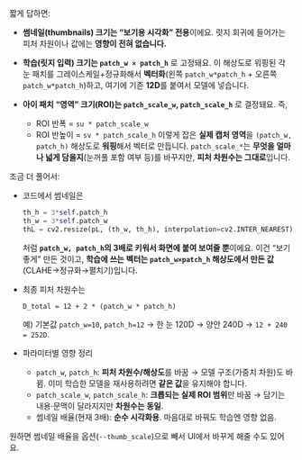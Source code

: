 짧게 답하면:

* **썸네일(thumbnails) 크기는 “보기용 시각화” 전용**이에요. 릿지 회귀에 들어가는 피처 차원이나 값에는 **영향이 전혀 없습니다.**
* **학습(릿지 입력) 크기는 `patch_w × patch_h`** 로 고정돼요. 이 해상도로 워핑된 각 눈 패치를 그레이스케일+정규화해서 **벡터화**(왼쪽 `patch_w*patch_h` + 오른쪽 `patch_w*patch_h`)하고, 여기에 기존 **12D**를 붙여서 모델에 넣습니다.
* **아이 패치 “영역” 크기(ROI)는 `patch_scale_w`, `patch_scale_h`** 로 결정돼요. 즉,

  * ROI 반폭 = `su * patch_scale_w`
  * ROI 반높이 = `sv * patch_scale_h`
    이렇게 잡은 **실제 캡처 영역**을 `(patch_w, patch_h)` 해상도로 **워핑**해서 벡터로 만듭니다.
    `patch_scale_*`는 **무엇을 얼마나 넓게 담을지**(눈꺼풀 포함 여부 등)를 바꾸지만, **피처 차원수는 그대로**입니다.

조금 더 풀어서:

* 코드에서 썸네일은

  ```python
  th_h = 3*self.patch_h
  th_w = 3*self.patch_w
  thL = cv2.resize(pL, (th_w, th_h), interpolation=cv2.INTER_NEAREST)
  ```

  처럼 **`patch_w, patch_h`의 3배로 키워서 화면에 붙여 보여줄 뿐**이에요. 이건 “보기 좋게” 만든 것이고, **학습에 쓰는 벡터는 `patch_w×patch_h` 해상도에서 만든 값**(CLAHE→정규화→펼치기)입니다.

* 최종 피처 차원수는

  ```
  D_total = 12 + 2 * (patch_w * patch_h)
  ```

  예) 기본값 `patch_w=10`, `patch_h=12` → 한 눈 120D → 양안 240D → `12 + 240 = 252D`.

* 파라미터별 영향 정리

  * `patch_w`, `patch_h`: **피처 차원수/해상도**를 바꿈 → 모델 구조(가중치 차원)도 바뀜. 이미 학습한 모델을 재사용하려면 **같은 값**을 유지해야 합니다.
  * `patch_scale_w`, `patch_scale_h`: **크롭되는 실제 ROI 범위**만 바꿈 → 담기는 내용·문맥이 달라지지만 **차원수는 동일**.
  * 썸네일 배율(현재 3배): **순수 시각화용**. 마음대로 바꿔도 학습엔 영향 없음.

원하면 썸네일 배율을 옵션(`--thumb_scale`)으로 빼서 UI에서 바꾸게 해줄 수도 있어요.
